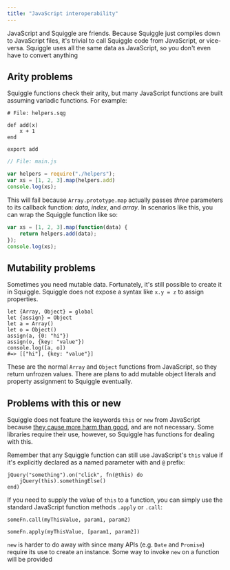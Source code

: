 ```yaml
---
title: "JavaScript interoperability"
---
```


JavaScript and Squiggle are friends. Because Squiggle just compiles down to JavaScript files, it's trivial to call Squiggle code from JavaScript, or vice- versa. Squiggle uses all the same data as JavaScript, so you don't even have to convert anything

## Arity problems

Squiggle functions check their arity, but many JavaScript functions are built assuming variadic functions. For example:

```squiggle
# File: helpers.sqg

def add(x)
    x + 1
end

export add
```

```javascript
// File: main.js

var helpers = require("./helpers");
var xs = [1, 2, 3].map(helpers.add)
console.log(xs);
```

This will fail because `Array.prototype.map` actually passes *three* parameters to its callback function: *data*, *index*, and *array*. In scenarios like this, you can wrap the Squiggle function like so:

```javascript
var xs = [1, 2, 3].map(function(data) {
    return helpers.add(data);
});
console.log(xs);
```

## Mutability problems

Sometimes you need mutable data. Fortunately, it's still possible to create it in Squiggle. Squiggle does not expose a syntax like `x.y = z` to assign properties.

```squiggle
let {Array, Object} = global
let {assign} = Object
let a = Array()
let o = Object()
assign(a, {0: "hi"})
assign(o, {key: "value"})
console.log([a, o])
#=> [["hi"], {key: "value"}]
```

These are the normal `Array` and `Object` functions from JavaScript, so they return unfrozen values. There are plans to add mutable object literals and property assignment to Squiggle eventually.

## Problems with this or new

Squiggle does not feature the keywords `this` or `new` from JavaScript because [they cause more harm than good][1], and are not necessary. Some libraries require their use, however, so Squiggle has functions for dealing with this.

Remember that any Squiggle function can still use JavaScript's `this` value if it's explicitly declared as a named parameter with and `@` prefix:

```squiggle
jQuery("something").on("click", fn(@this) do
    jQuery(this).somethingElse()
end)
```

If you need to supply the value of `this` to a function, you can simply use the
standard JavaScript function methods `.apply` or `.call`:

```squiggle
someFn.call(myThisValue, param1, param2)

someFn.apply(myThisValue, [param1, param2])
```

`new` is harder to do away with since many APIs (e.g. `Date` and `Promise`)
require its use to create an instance. Some way to invoke `new` on a function will be provided

[1]: https://medium.com/@wavebeem/javascript-gotchas-with-this-and-new-dfb65e387ef#.a3hi57kxr
